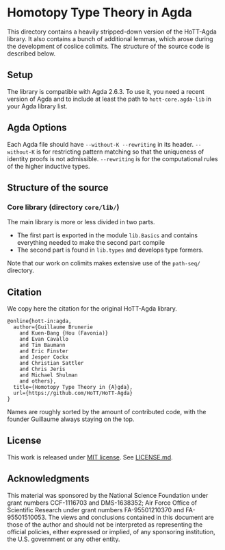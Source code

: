 Homotopy Type Theory in Agda
============================

This directory contains a heavily stripped-down version of the HoTT-Agda library. It also contains a bunch
of additional lemmas, which arose during the development of coslice colimits. The structure of the source
code is described below.

Setup
-----

The library is compatible with Agda 2.6.3. To use it, you need a recent version of Agda and to include at
least the path to `hott-core.agda-lib` in your Agda library list.

Agda Options
------------

Each Agda file should have `--without-K --rewriting` in its header.
`--without-K` is for restricting pattern matching so that the uniqueness of identity proofs is not admissible.
`--rewriting` is for the computational rules of the higher inductive types.

Structure of the source
-----------------------

### Core library (directory `core/lib/`)

The main library is more or less divided in two parts.

- The first part is exported in the module `lib.Basics` and contains everything needed to make the second
  part compile
- The second part is found in `lib.types` and develops type formers.

Note that our work on colimits makes extensive use of the `path-seq/` directory.

Citation
--------

We copy here the citation for the original HoTT-Agda library.

```
@online{hott-in:agda,
  author={Guillaume Brunerie
    and Kuen-Bang {Hou (Favonia)}
    and Evan Cavallo
    and Tim Baumann
    and Eric Finster
    and Jesper Cockx
    and Christian Sattler
    and Chris Jeris
    and Michael Shulman
    and others},
  title={Homotopy Type Theory in {A}gda},
  url={https://github.com/HoTT/HoTT-Agda}
}
```

Names are roughly sorted by the amount of contributed code, with the founder Guillaume always staying on the
top.

License
-------
This work is released under [MIT license](https://opensource.org/licenses/MIT).
See [LICENSE.md](LICENSE.md).

Acknowledgments
---------------

This material was sponsored by the National Science Foundation under grant numbers CCF-1116703 and DMS-1638352;
Air Force Office of Scientific Research under grant numbers FA-95501210370 and FA-95501510053.
The views and conclusions contained in this document are those of the author and should not be
interpreted as representing the official policies, either expressed or implied, of any sponsoring
institution, the U.S. government or any other entity.